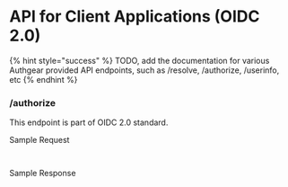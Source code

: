 # API for Client Applications \(OIDC 2.0\)

{% hint style="success" %}
TODO, add the documentation for various Authgear provided API endpoints, such as /resolve, /authorize, /userinfo, etc
{% endhint %}

### /authorize

This endpoint is part of OIDC 2.0 standard.

Sample Request

```text


```

Sample Response

```text


```



